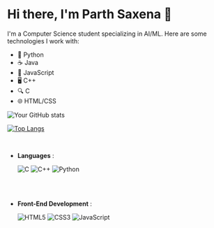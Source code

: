 # Hi there, I'm Parth Saxena 👋

I'm a Computer Science student specializing in AI/ML. Here are some technologies I work with:

- 🐍 Python
- ☕ Java
- 🐚 JavaScript
- 🖥️ C++
- 🔍 C
- 🌐 HTML/CSS

![Your GitHub stats](https://github-readme-stats.vercel.app/api?username=parthsaxenaa&show_icons=true&theme=radical)

[![Top Langs](https://github-readme-stats.vercel.app/api/top-langs/?username=parthsaxenaa&layout=compact)](https://github.com/parthsaxenaa/github-readme-stats)

<br>

<p align="center">

- **Languages** :
    
    ![C](https://img.shields.io/badge/C%20-%232370ED.svg?style=for-the-badge&logo=c&logoColor=white)
    ![C++](https://img.shields.io/badge/C++%20-%2300599C.svg?style=for-the-badge&logo=c%2B%2B&logoColor=white)
    ![Python](https://img.shields.io/badge/Python%20-%2314354C.svg?style=for-the-badge&logo=python&logoColor=white)

<br>   

<br>   
    
- **Front-End Development** :

   ![HTML5](https://img.shields.io/badge/HTML5%20-%23E34F26.svg?style=for-the-badge&logo=html5&logoColor=white)
   ![CSS3](https://img.shields.io/badge/CSS%20-%231572B6.svg?style=for-the-badge&logo=css3&logoColor=white)
   ![JavaScript](https://img.shields.io/badge/JavaScript%20-%23F7DF1E.svg?style=for-the-badge&logo=javascript&logoColor=black)

<br>
